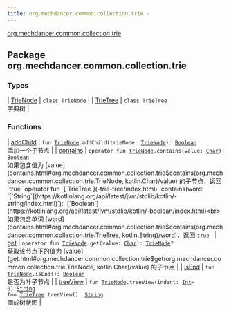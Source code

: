 ```yaml
---
title: org.mechdancer.common.collection.trie - 
---
```


[org.mechdancer.common.collection.trie](./index.html)

## Package org.mechdancer.common.collection.trie

### Types

| [TrieNode](-trie-node/index.html) | `class TrieNode` |
| [TrieTree](-trie-tree/index.html) | `class TrieTree`<br>字典树 |

### Functions

| [addChild](add-child.html) | `fun `[`TrieNode`](-trie-node/index.html)`.addChild(trieNode: `[`TrieNode`](-trie-node/index.html)`): `[`Boolean`](https://kotlinlang.org/api/latest/jvm/stdlib/kotlin/-boolean/index.html)<br>添加一个子节点 |
| [contains](contains.html) | `operator fun `[`TrieNode`](-trie-node/index.html)`.contains(value: `[`Char`](https://kotlinlang.org/api/latest/jvm/stdlib/kotlin/-char/index.html)`): `[`Boolean`](https://kotlinlang.org/api/latest/jvm/stdlib/kotlin/-boolean/index.html)<br>如果包含值为 [value](contains.html#org.mechdancer.common.collection.trie$contains(org.mechdancer.common.collection.trie.TrieNode, kotlin.Char)/value) 的子节点，返回 `true``operator fun `[`TrieTree`](-trie-tree/index.html)`.contains(word: `[`String`](https://kotlinlang.org/api/latest/jvm/stdlib/kotlin/-string/index.html)`): `[`Boolean`](https://kotlinlang.org/api/latest/jvm/stdlib/kotlin/-boolean/index.html)<br>如果包含单词 [word](contains.html#org.mechdancer.common.collection.trie$contains(org.mechdancer.common.collection.trie.TrieTree, kotlin.String)/word)，返回 `true` |
| [get](get.html) | `operator fun `[`TrieNode`](-trie-node/index.html)`.get(value: `[`Char`](https://kotlinlang.org/api/latest/jvm/stdlib/kotlin/-char/index.html)`): `[`TrieNode`](-trie-node/index.html)`?`<br>获取该节点下的值为 [value](get.html#org.mechdancer.common.collection.trie$get(org.mechdancer.common.collection.trie.TrieNode, kotlin.Char)/value) 的子节点 |
| [isEnd](is-end.html) | `fun `[`TrieNode`](-trie-node/index.html)`.isEnd(): `[`Boolean`](https://kotlinlang.org/api/latest/jvm/stdlib/kotlin/-boolean/index.html)<br>是否为叶子节点 |
| [treeView](tree-view.html) | `fun `[`TrieNode`](-trie-node/index.html)`.treeView(indent: `[`Int`](https://kotlinlang.org/api/latest/jvm/stdlib/kotlin/-int/index.html)` = 0): `[`String`](https://kotlinlang.org/api/latest/jvm/stdlib/kotlin/-string/index.html)<br>`fun `[`TrieTree`](-trie-tree/index.html)`.treeView(): `[`String`](https://kotlinlang.org/api/latest/jvm/stdlib/kotlin/-string/index.html)<br>画成树状图 |

